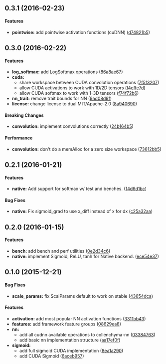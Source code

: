 <a name="0.3.1"></a>
## 0.3.1 (2016-02-23)


#### Features

* **pointwise:**  add pointwise activation functions (cuDNN) ([d74821b5](https://github.com/autumnai/collenchyma-nn/commit/d74821b582056f9acd3bdb4acd98f72668d070f8))



<a name="0.3.0"></a>
## 0.3.0 (2016-02-22)


#### Features

* **log_softmax:**  add LogSoftmax operations ([86a8ae67](https://github.com/autumnai/collenchyma-nn/commit/86a8ae67727e0a5d28c901a7a32940fd7e2250f2))
* **cuda:**
  * share workspace between CUDA convolution operations ([7f5f3207](https://github.com/autumnai/collenchyma-nn/commit/7f5f3207873874accb7a5a16d637e2701161ac04))
  * allow CUDA activations to work with 1D/2D tensors ([f4effe7d](https://github.com/autumnai/collenchyma-nn/commit/f4effe7d66d96537251d86bf24968b521a951121))
  * allow CUDA softmax to work with 1-3D tensors ([f74f72b6](https://github.com/autumnai/collenchyma-nn/commit/f74f72b6207505f4c29c7c44a9748d83972e7f72))
* **nn_trait:**  remove trait bounds for NN ([9ad08d9f](https://github.com/autumnai/collenchyma-nn/commit/9ad08d9f97cc382699c78c1397b52509d2e98969))
* **license:**  change license to dual MIT/Apache-2.0 ([8a940690](https://github.com/autumnai/collenchyma-nn/commit/8a940690e21bae269c44b9501e956bbf066cdcc1))

#### Breaking Changes

* **convolution:**  implement convolutions correctly ([24b164b5](https://github.com/autumnai/collenchyma-nn/commit/24b164b55a913f522d79832308cf2e4a7996612a))

#### Performance

* **convolution:**  don't do a memAlloc for a zero size workspace ([73612bb5](https://github.com/autumnai/collenchyma-nn/commit/73612bb56ab70500b4670b7a9a12390e2facee37))


<a name="0.2.1"></a>
## 0.2.1 (2016-01-21)


#### Features

* **native:**  Add support for softmax w/ test and benches. ([14d6d1bc](https://github.com/autumnai/collenchyma-nn/commit/14d6d1bcda8bbc0ffa368527633f592862517200))

#### Bug Fixes

* **native:**  Fix sigmoid_grad to use x_diff instead of x for dx ([c25a32aa](https://github.com/autumnai/collenchyma-nn/commit/c25a32aa272ff3c753ee8be2ea89457367b38734))



<a name="0.2.0"></a>
## 0.2.0 (2016-01-15)


#### Features

* **bench:**  add bench and perf utilities ([0e2d34c6](https://github.com/autumnai/collenchyma-nn/commit/0e2d34c67acba38c6910cdff6e983b5285dfb852))
* **native:**  implement Sigmoid, ReLU, tanh for Native backend. ([ece54e37](https://github.com/autumnai/collenchyma-nn/commit/ece54e37a241f81b45888225ab0ee28c538950f6))


<a name="0.1.0"></a>
## 0.1.0 (2015-12-21)


#### Bug Fixes

* **scale_params:**  fix ScalParams default to work on stable ([43654dca](https://github.com/autumnai/collenchyma-nn/commit/43654dca7cb92826ffecd4f0cd251fb7071d11c5))

#### Features

* **activation:**  add most popular NN activation functions ([3311bb43](https://github.com/autumnai/collenchyma-nn/commit/3311bb43d78c850db8322c9ea8c1a5f2ca189cd1))
* **features:**  add framework feature groups ([08629ea8](https://github.com/autumnai/collenchyma-nn/commit/08629ea8f1c38047a5d7fec24601e21ba79d704f))
* **nn:**
  *  add all cudnn available operations to collenchyma-nn ([03384763](https://github.com/autumnai/collenchyma-nn/commit/033847630a0674c372666db209d436a80ecabe1b))
  *  add basic nn implementation structure ([aa17ef0f](https://github.com/autumnai/collenchyma-nn/commit/aa17ef0f5064e479152ac3e398bf64887e03b6e2))
* **sigmoid:**
  *  add full sigmoid CUDA implementation ([8ea1a290](https://github.com/autumnai/collenchyma-nn/commit/8ea1a29016c364536755e2fb5d13a52352b059ab))
  *  add CUDA Sigmoid ([6aceb957](https://github.com/autumnai/collenchyma-nn/commit/6aceb957d05a0ee625b48bab38693b99c9e09f01))
